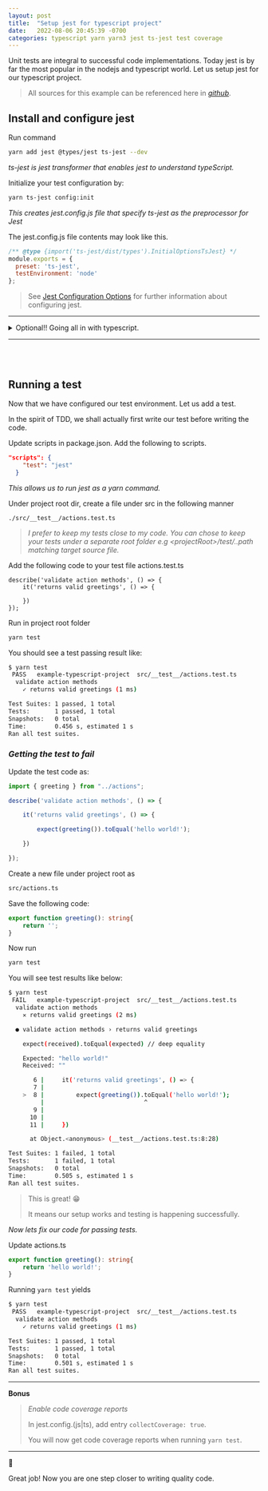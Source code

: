 ```yaml
---
layout: post
title:  "Setup jest for typescript project"
date:   2022-08-06 20:45:39 -0700
categories: typescript yarn yarn3 jest ts-jest test coverage
---
```


Unit tests are integral to successful code implementations. Today jest is by far the most popular in the nodejs and typescript world. Let us setup jest for our typescript project.

>All sources for this example can be referenced here in *[github](https://github.com/rabiddroid/example-typescript-template)*.
>

## Install and configure jest

Run command
```bash
yarn add jest @types/jest ts-jest --dev
```
_ts-jest is jest transformer that enables jest to understand typeScript._

Initialize your test configuration by:
```bash
yarn ts-jest config:init
```
_This creates jest.config.js file that specify ts-jest as the preprocessor for Jest_


The jest.config.js file contents may look like this.
```js
/** @type {import('ts-jest/dist/types').InitialOptionsTsJest} */
module.exports = {
  preset: 'ts-jest',
  testEnvironment: 'node'
};
```


> See [Jest Configuration Options](https://jestjs.io/docs/configuration) for further information about configuring jest.

---
<details>
  <summary markdown="span">Optional!! Going all in with typescript.</summary>
If you choose to, you can convert your jest.config.js file to jest.config.ts file and stay true by keeping everything typescript.


Install types for ts-jest
```bash
yarn add @jest/types --dev
```

Rename the file as jest.config.ts and replace the contents with
```
import type { Config } from "@jest/types";

export default async (): Promise<Config.InitialOptions> => {
  return {
    preset: 'ts-jest',
    testEnvironment: 'node'
  };
};

```
</details>

---

<br>
<br>

## Running a test

Now that we have configured our test environment. Let us add a test.

In the spirit of TDD, we shall actually first write our test before writing the code.

Update scripts in package.json. Add the following to scripts.
```json
"scripts": {
    "test": "jest"
  }
```
_This allows us to run jest as a yarn command._


Under project root dir, create a file under src in the following manner
```
./src/__test__/actions.test.ts
```
>_I prefer to keep my tests close to my code. You can chose to keep your tests under a separate root folder e.g \<projectRoot\>/test/..path matching target source file._


Add the following code to your test file actions.test.ts
```
describe('validate action methods', () => {
    it('returns valid greetings', () => {

    })
});
```

Run in project root folder
```bash
yarn test
```
You should see a test passing result like:
```bash
$ yarn test
 PASS   example-typescript-project  src/__test__/actions.test.ts
  validate action methods
    ✓ returns valid greetings (1 ms)

Test Suites: 1 passed, 1 total
Tests:       1 passed, 1 total
Snapshots:   0 total
Time:        0.456 s, estimated 1 s
Ran all test suites.
```

### _Getting the test to fail_

Update the test code as:
```ts
import { greeting } from "../actions";

describe('validate action methods', () => {

    it('returns valid greetings', () => {

        expect(greeting()).toEqual('hello world!');

    })

});
```

Create a new file under project root as
```bash
src/actions.ts
```
Save the following code:
```ts
export function greeting(): string{
    return '';
}

```

Now run
```bash
yarn test
```
You will see test results like below:
```bash
$ yarn test
 FAIL   example-typescript-project  src/__test__/actions.test.ts
  validate action methods
    ✕ returns valid greetings (2 ms)

  ● validate action methods › returns valid greetings

    expect(received).toEqual(expected) // deep equality

    Expected: "hello world!"
    Received: ""

       6 |     it('returns valid greetings', () => {
       7 |
    >  8 |         expect(greeting()).toEqual('hello world!');
         |                            ^
       9 |         
      10 |
      11 |     })

      at Object.<anonymous> (__test__/actions.test.ts:8:28)

Test Suites: 1 failed, 1 total
Tests:       1 failed, 1 total
Snapshots:   0 total
Time:        0.505 s, estimated 1 s
Ran all test suites.
```
> This is great! 😁
>
>It means our setup works and testing is happening successfully.

_Now lets fix our code for passing tests._

Update actions.ts
```ts
export function greeting(): string{
    return 'hello world!';
}

```
Running `yarn test` yields
```bash
$ yarn test
 PASS   example-typescript-project  src/__test__/actions.test.ts
  validate action methods
    ✓ returns valid greetings (1 ms)

Test Suites: 1 passed, 1 total
Tests:       1 passed, 1 total
Snapshots:   0 total
Time:        0.501 s, estimated 1 s
Ran all test suites.
```

---
**Bonus**
> _Enable code coverage reports_
>
> In jest.config.(js\|ts), add entry `collectCoverage: true`.
>
>You will now get code coverage reports when running `yarn test`.
---

🙌
<p>Great job! Now you are one step closer to writing quality code.
